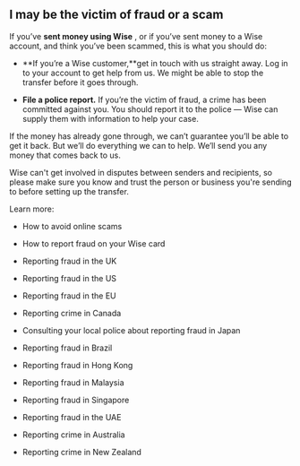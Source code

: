 ## I may be the victim of fraud or a scam  
If you’ve **sent money using Wise** , or if you’ve sent money to a Wise account, and think you’ve been scammed, this is what you should do:

  *  **If you’re a Wise customer,**get in touch with us straight away. Log in to your account to get help from us. We might be able to stop the transfer before it goes through.

  *  **File a police report.** If you’re the victim of fraud, a crime has been committed against you. You should report it to the police — Wise can supply them with information to help your case. 




If the money has already gone through, we can’t guarantee you’ll be able to get it back. But we’ll do everything we can to help. We’ll send you any money that comes back to us. 

Wise can't get involved in disputes between senders and recipients, so please make sure you know and trust the person or business you're sending to before setting up the transfer.

Learn more:

  * How to avoid online scams

  * How to report fraud on your Wise card

  * Reporting fraud in the UK

  * Reporting fraud in the US

  * Reporting fraud in the EU

  * Reporting crime in Canada

  * Consulting your local police about reporting fraud in Japan

  * Reporting fraud in Brazil

  * Reporting fraud in Hong Kong

  * Reporting fraud in Malaysia

  * Reporting fraud in Singapore

  * Reporting fraud in the UAE

  * Reporting crime in Australia

  * Reporting crime in New Zealand